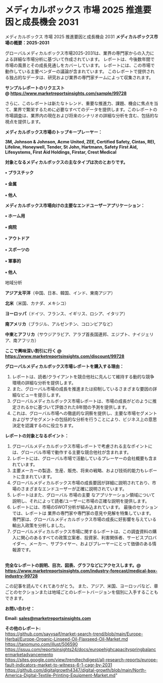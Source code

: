 # メディカルボックス 市場 2025 推進要因と成長機会 2031
メディカルボックス 市場 2025 推進要因と成長機会 2031
<strong><b>メディカルボックス市場の概要：2025-2031</b></strong>

グローバルメディカルボックス市場2025-2031は、業界の専門家からの入力による詳細な市場分析に基づいて作成されています。 レポートは、今後数年間で市場の風景とその成長見通しをカバーしています。 レポートには、この市場で動作している主要ベンダーの議論が含まれています。 このレポートで提供される独占的なデータは、研究および業界の専門家チームによって収集されます。

<strong>サンプルレポートのリクエスト @ <a href=https://www.marketreportsinsights.com/sample/99728>https://www.marketreportsinsights.com/sample/99728</a></strong>

さらに、このレポートは新たなトレンド、重要な推進力、課題、機会に焦点を当て、業界で繁栄するために必要なすべてのデータを提供します。このレポートの市場調査は、業界内の現在および将来のシナリオの詳細な分析を含む、包括的な視点を提供します。

<strong>メディカルボックス市場のトップキープレーヤー：</strong>

<strong>3M, Johnson & Johnson, Acme United, ZEE, Certified Safety, Cintas, REI, Lifeline, Honeywell, Tender, St John, Hartmann, Safety First Aid, Lifesystems, First Aid Holdings, Firstar, Crest Medical</strong>

<strong><b>対象となるメディカルボックスの主なタイプは次のとおりです。</b></strong>

<strong>• プラスチック<br><br>• 金属<br><br>• 他人</strong>

<strong><b>メディカルボックス市場向けの主要なエンドユーザーアプリケーション：</b></strong>

<strong>• ホーム用<br><br>• 病院<br><br>• アウトドア<br><br>• スポーツの<br><br>• 軍事的<br><br>• 他人</strong>

 地域分析

<strong><b>アジア太平洋</b></strong>（中国、日本、韓国、インド、東南アジア）

<strong><b>北米</b></strong>（米国、カナダ、メキシコ）

<strong><b>ヨーロッパ</b></strong>（ドイツ、フランス、イギリス、ロシア、イタリア）

<strong><b>南アメリカ</b></strong>（ブラジル、アルゼンチン、コロンビアなど）

<strong><b>中東とアフリカ</b></strong>（サウジアラビア、アラブ首長国連邦、エジプト、ナイジェリア、南アフリカ）

<strong>ここで興味深い割引に行く @ <a href=https://www.marketreportsinsights.com/discount/99728>https://www.marketreportsinsights.com/discount/99728</a></strong>

<strong><b>グローバルメディカルボックス市場レポートを購入する理由：</b></strong>
<ol>
  <li>レポートは、読者/クライアントを競合他社に先んじて維持する動的な競争環境の詳細な分析を提供します。</li>
  <li>また、グローバル市場の成長を推進または抑制しているさまざまな要因の詳細なビューを提示します。</li>
  <li>グローバルメディカルボックス市場レポートは、市場の成長がどのように推定されるかに基づいて評価された8年間の予測を提供します。</li>
  <li>これは、グローバル市場への徹底的な洞察を提供し、主要な市場セグメントおよびサブセグメントの包括的な分析を行うことにより、ビジネス上の意思決定を認識するのに役立ちます。</li>
</ol>
<strong><b>レポートの対象となるポイント：</b></strong>
<ol>
  <li>グローバルメディカルボックス市場レポートで考慮される主なポイントには、グローバル市場で動作する主要な競合他社が含まれます。</li>
  <li>レポートには、グローバル市場で活動しているプレーヤーの会社概要も含まれています。</li>
  <li>主要メーカーの製造、生産、販売、将来の戦略、および技術的能力もレポートに含まれています。</li>
  <li>グローバルメディカルボックス市場の成長要因が詳細に説明されており、市場のさまざまなエンドユーザーが正確に説明されています。</li>
  <li>レポートはまた、グローバル 市場の主要 なアプリケーション領域について説明し、それによって読者/ユーザーに市場の正確な説明を提供します。</li>
  <li>レポートには、市場のSWOT分析が組み込まれています。 最後のセクションでは、レポートは 業界の専門家や専門家の意見や見解を特集しています。 専門家は、グローバルメディカルボックス市場の成長に好影響を与えている輸出入政策を分析しました。</li>
  <li>グローバルメディカルボックス市場に関するレポートは、この調査資料の購入に関心のあるすべての政策立案者、投資家、利害関係者、サービスプロバイダー、メーカー、サプライヤー、およびプレーヤーにとって価値のある情報源です。</li>
</ol><br>
<strong>完全なレポートの説明、目次、図表、グラフなどにアクセスします。@ <a href=https://www.marketreportsinsights.com/industry-forecast/medical-box-industry-99728>https://www.marketreportsinsights.com/industry-forecast/medical-box-industry-99728</a></strong>

この記事を読んでくれてありがとう。 また、アジア、米国、ヨーロッパなど、章ごとのセクションまたは地域ごとのレポートバージョンを個別に入手することもできます。

<strong><b>お問い合わせ：</b></strong>

<strong>Email: </strong><a href=mailto:sales@marketreportsinsights.com><strong>sales@marketreportsinsights.com</strong></a>

<strong>その他のレポート:</strong>
<br>
<a href=https://github.com/sayysaif/market-search-trend/blob/main/Europe-Herbal/Europe-Organic-Linseed-Oil-Flaxseed-Oil-Market.md>https://github.com/sayysaif/market-search-trend/blob/main/Europe-Herbal/Europe-Organic-Linseed-Oil-Flaxseed-Oil-Market.md</a>
<br>
<a href=https://tanomuno.com/illust/506590>https://tanomuno.com/illust/506590</a>
<br>
<a href=https://issuu.com/reportsinsights24/docs/europehighcapacityspringbalancermarketadvancemento>https://issuu.com/reportsinsights24/docs/europehighcapacityspringbalancermarketadvancemento</a>
<br>
<a href=https://sites.google.com/view/trendtechdigest/all-research-reports/europe-fault-indicators-market-to-witness-6-1-cagr-by-2031>https://sites.google.com/view/trendtechdigest/all-research-reports/europe-fault-indicators-market-to-witness-6-1-cagr-by-2031</a>
<br>
<a href=https://github.com/digitalgrowth4347/digital-growth/blob/main/North-America-Digital-Textile-Printing-Equipment-Market.md>https://github.com/digitalgrowth4347/digital-growth/blob/main/North-America-Digital-Textile-Printing-Equipment-Market.md</a>"
